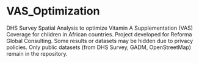 # VAS_Optimization
 DHS Survey Spatial Analysis to optimize Vitamin A Supplementation (VAS) Coverage for children in African countries.
 Project developed for Reforma Global Consulting. 
 Some results or datasets may be hidden due to privacy policies. Only public datasets (from DHS Survey, GADM, OpenStreetMap) remain in the repository.
